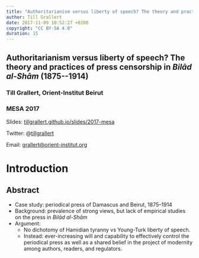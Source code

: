 ```yaml
---
title: "Authoritarianism versus liberty of speech? The theory and practices of press censorship in *Bilād al-Shām* (1875--1914)"
author: Till Grallert
date: 2017-11-09 10:52:27 +0200
copyright: "CC BY-SA 4.0"
duration: 15
---
```


## Authoritarianism versus liberty of speech? The theory and practices of press censorship in *Bilād al-Shām* (1875--1914)
### Till Grallert, Orient-Institut Beirut
### MESA 2017

Slides: [tillgrallert.github.io/slides/2017-mesa](https://tillgrallert.github.io/slides/2017-mesa)

Twitter: @[tillgrallert](https://twitter.com/tillgrallert)

Email: <grallert@orient-institut.org>


# Introduction
## Abstract

- Case study: periodical press of Damascus and Beirut, 1875–1914
- Background: prevalence of strong views, but lack of empirical studies on the press in *Bilād al-Shām*
- Argument: 
    + No dichotomy of Hamidian tyranny vs Young-Turk liberty of speech.
    + Instead: ever-increasing will and capability to effectively control the periodical press as well as a shared belief in the project of modernity among authors, readers, and regulators.